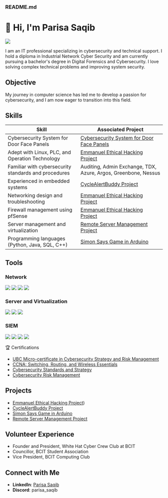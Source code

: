 ### README.md

# 👋 Hi, I'm Parisa Saqib
<a href="https://www.linkedin.com/in/parisa-s-4b4a161b1/"><img src="https://img.shields.io/badge/-LinkedIn-0072b1?&style=for-the-badge&logo=linkedin&logoColor=white" /></a>

I am an IT professional specializing in cybersecurity and technical support. I hold a diploma in Industrial Network Cyber Security and am currently pursuing a bachelor's degree in Digital Forensics and Cybersecurity. I love solving complex technical problems and improving system security.

## Objective

My journey in computer science has led me to develop a passion for cybersecurity, and I am now eager to transition into this field.



## Skills

| Skill                                         | Associated Project                                   |
|-----------------------------------------------|------------------------------------------------------|
|Cybersecurity System for Door Face Panels       | [Cybersecurity System for Door Face Panels ](https://app.riipen.com/teams/KVb3omkO/certificates/DOpg4avV)| 
|Adept with Linux, PLC, and Operation Technology | [Emmanuel Ethical Hacking Project](https://github.com/ParisaSaqib/Emanuel-Ethical-Hacking-Project) |
| Familiar with cybersecurity standards and procedures | Auditing, Admin Exchange, TDX, Azure, Argos, Greenbone, Nessus |
| Experienced in embedded systems                | [CycleAlertBuddy Project](https://github.com/ParisaSaqib/Emanuel-Ethical-Hacking-Project) |
| Networking design and troubleshooting          | [Emmanuel Ethical Hacking Project](https://github.com/ParisaSaqib/Emanuel-Ethical-Hacking-Project) |
| Firewall management using pfSense              | [Emmanuel Ethical Hacking Project](https://github.com/ParisaSaqib/Emanuel-Ethical-Hacking-Project) |
| Server management and virtualization           | [Remote Server Management Project](https://github.com/ParisaSaqib/Managing-Server-With-Powershell) |
| Programming languages (Python, Java, SQL, C++) | [Simon Says Game in Arduino](https://github.com/ParisaSaqib/SimonSaysGameArduino) |




## Tools

### Network
<div>
    <img src="https://img.shields.io/badge/-Wireshark-1679A7?&style=for-the-badge&logo=Wireshark&logoColor=white" />
    <img src="https://img.shields.io/badge/-Suricata-EF3B2D?&style=for-the-badge&logo=Suricata&logoColor=white" />
    <img src="https://img.shields.io/badge/-Zeek-777BB4?&style=for-the-badge&logo=Zeek&logoColor=white" />
    <img src="https://img.shields.io/badge/-pfSense-000080?&style=for-the-badge&logo=pfSense&logoColor=white" />
</div>

### Server and Virtualization
<div>
    <img src="https://img.shields.io/badge/-Linux-000000?&style=for-the-badge&logo=Linux&logoColor=white" />
    <img src="https://img.shields.io/badge/-Windows_Server-0078D6?&style=for-the-badge&logo=Windows&logoColor=white" />
    <img src="https://img.shields.io/badge/-VMware-607078?&style=for-the-badge&logo=VMware&logoColor=white" />
</div>

### SIEM
<div>
    <img src="https://img.shields.io/badge/-Microsoft_Sentinel-0078D4?&style=for-the-badge&logo=Microsoft&logoColor=white" />
    <img src="https://img.shields.io/badge/-Splunk-000000?&style=for-the-badge&logo=Splunk&logoColor=white" />
    <img src="https://img.shields.io/badge/-Elastic-005571?&style=for-the-badge&logo=Elastic&logoColor=white" />
    <img src="https://img.shields.io/badge/-Security_Onion-009639?&style=for-the-badge&logo=Security-Onion&logoColor=white" />
</div>


🏆 Certifications


- [UBC Micro-certificate in Cybersecurity Strategy and Risk Management](https://www.credential.net/d4bd711c-bee6-4a0c-8a7c-084d402e629a)
- [CCNA: Switching, Routing, and Wireless Essentials](https://www.credly.com/badges/1595817f-81f1-4f02-b01c-6cc7c2d3d742/public_url)
- [Cybersecurity Standards and Strategy](https://www.credential.net/9c3d8325-5cef-4494-8c8c-41b546be82e5)
- [Cybersecurity Risk Management](https://www.credential.net/32d590e6-be41-41b3-9aac-cbe964d375a4)
 


## Projects


- [Emmanuel Ethical Hacking Project](https://github.com/ParisaSaqib/Emanuel-Ethical-Hacking-Project))
- [CycleAlertBuddy Project](https://github.com/ParisaSaqib/CyberAlertBuddy)
- [Simon Says Game in Arduino](https://github.com/ParisaSaqib/Managing-Server-With-Powershell)
- [Remote Server Management Project](https://example.com/remote-server-management-project)

## Volunteer Experience
- Founder and President, White Hat Cyber Crew Club at BCIT
- Councillor, BCIT Student Association
- Vice President, BCIT Computing Club

## Connect with Me
- **LinkedIn**: [Parisa Saqib](https://www.linkedin.com/in/parisa-s-4b4a161b1/)
- **Discord**: parisa_saqib
```

